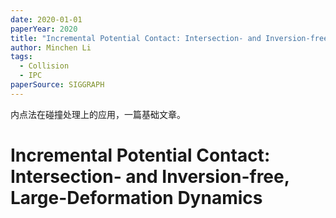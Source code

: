 ```yaml
---
date: 2020-01-01
paperYear: 2020
title: "Incremental Potential Contact: Intersection- and Inversion-free, Large-Deformation Dynamics"
author: Minchen Li
tags:
  - Collision
  - IPC
paperSource: SIGGRAPH
---
```


内点法在碰撞处理上的应用，一篇基础文章。

<!-- more -->

# Incremental Potential Contact: Intersection- and Inversion-free, Large-Deformation Dynamics

